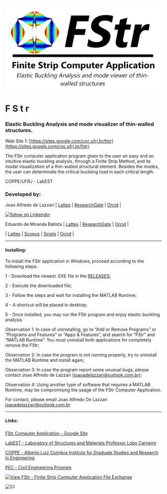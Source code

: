 ![](https://github.com/joaoadelazzari/FStr/blob/master/images/logos/logo2020_1.png?raw=true)

# F S t r
### Elastic Buckling Analysis and mode visualizer of thin-walled structures.

Web Site 1: [https://sites.google.com/coc.ufrj.br/fstr](https://sites.google.com/coc.ufrj.br/fstr)

The FStr computer application program gives to the user an easy and an intuitive  elastic buckling analysis, through a Finite Strip Method, and its modal visualization of a thin-walled structural element. Besides the modes, the user can determinate the critical buckling load in each critical length.

COPPE/UFRJ - LabEST


### Developed by:

Joao Alfredo de Lazzari | [Lattes](http://buscatextual.cnpq.br/buscatextual/visualizacv.do?id=K4675146P1&tokenCaptchar=03AGdBq24dYYI4uCcXH03Xnsv5BqcQqmejviIQmwzqponk_CWJ9BTrrWhqrGbuEjfrVp3evk9TVt4b36_GiGvAIUUN-xszy97zZwe03gre23H_dBAWxjXo7enApMFl1bJ_pe4LmQKz7b0Ej5Ydzx2D_zk_28zuD4tMOht2oeL0psjkw8sS1Wl9JtMWA_Kw-jVQIoyPwZFvwfsymPwT-YCvIJzM6v9IVaOxmcolU3Cx0rNxI6p8QB8m9gAkDBPbkIn9FA2WREJajvlAUGIAlZvduK3JH8ZmWWjMerd3hpii5oD2a_-4PiNnAJ_EftZ3htX5KxbWcDLb28J5piMNsK4p-oXoNt7WtjSIKmXxCtDHm7aYMzwRQgHRieRGsxMnNJA5x1UCwYrO4NPwwbjDCiJch58_-eXumSaaDlLrCBjlh-Cv68pOQOOH-TwUyPowLFGfEeoNFIUsal_BcA48u2pVwEKGAje99Ac71w) | [ResearchGate](https://www.researchgate.net/profile/Joao_Alfredo_De_Lazzari) | [Orcid](https://orcid.org/0000-0002-3176-3006) |
<p> 
  <a href="https://www.linkedin.com/in/joaoalfredo/"> 
    <img src="https://img.shields.io/badge/LinkedIn-0077B5?style=for-the-badge&logo=linkedin&logoColor=white" alt="follow on Linkendin">
  </a> 
<p/>


Eduardo de Miranda Batista  | [Lattes](http://buscatextual.cnpq.br/buscatextual/visualizacv.do?id=K4675146P1&tokenCaptchar=03AGdBq24dYYI4uCcXH03Xnsv5BqcQqmejviIQmwzqponk_CWJ9BTrrWhqrGbuEjfrVp3evk9TVt4b36_GiGvAIUUN-xszy97zZwe03gre23H_dBAWxjXo7enApMFl1bJ_pe4LmQKz7b0Ej5Ydzx2D_zk_28zuD4tMOht2oeL0psjkw8sS1Wl9JtMWA_Kw-jVQIoyPwZFvwfsymPwT-YCvIJzM6v9IVaOxmcolU3Cx0rNxI6p8QB8m9gAkDBPbkIn9FA2WREJajvlAUGIAlZvduK3JH8ZmWWjMerd3hpii5oD2a_-4PiNnAJ_EftZ3htX5KxbWcDLb28J5piMNsK4p-oXoNt7WtjSIKmXxCtDHm7aYMzwRQgHRieRGsxMnNJA5x1UCwYrO4NPwwbjDCiJch58_-eXumSaaDlLrCBjlh-Cv68pOQOOH-TwUyPowLFGfEeoNFIUsal_BcA48u2pVwEKGAje99Ac71w) | [ResearchGate](https://www.researchgate.net/profile/Joao_Alfredo_De_Lazzari) | [Orcid](https://orcid.org/0000-0002-3176-3006) |

| [Lattes](http://buscatextual.cnpq.br/buscatextual/visualizacv.do?id=K4783882P6&tokenCaptchar=03AGdBq24mZWMe31VnG8yYDbFIpap3IKFu18Vx2zDD_b6SI710rMtt26hzREBksPgWoCurSjGG6vOAhNN72gZj5NrBI3vu2rusocdq_AsW5z6RYmlaL4-optvK-fcODHKTRtde9EzpnH4CwzUC5TknExUab2JFHNuSSst-4MHDn21q1UMlZiAxhS7p0YPSm4EqSc2CjTWKUhgRAQx49Hxl-_r8oDgvrzcipz_aIkKrH-HYzCES4HCZnFQTnmXBxfEE7WHEb_i5EW4HY852eWSgL2cUrrU5HiQVBwna5LS0K8Tk_8igBU9SthlaRYI34NpYF0idUjZANr2PEgu-pYnTb3rsyMtPpk_ZFaS7Zj-KneUwb4YbxViiXi2U7MqZWnWQ-rWV-wo9bgaRd6LCheJzwaFCEDNH-tCio9Dg97VS_0sPQOJCmNTHfviysjrmcPF9Zkb2wdJztFeEhyCZUURCSz4nNzbFEEXZLw) | [Scopus](https://www.scopus.com/authid/detail.uri?authorId=7006940844) | [Scielo](https://www.scielo.br/cgi-bin/wxis.exe/iah/?IsisScript=iah/iah.xis&base=article^dlibrary&fmt=iso.pft&lang=i&nextAction=lnk&indexSearch=AU&exprSearch=BATISTA,+EDUARDO+DE+MIRANDA) | [Orcid](https://orcid.org/0000-0002-6317-6789) |


* * *

#### Installing:

To install the FStr application in Windows, proceed according to the following steps:

1 - Download the newest .EXE file in the [RELEASES](https://github.com/joaoadelazzari/FStr/releases/);

2 - Execute the downloaded file;

3 - Follow the steps and wait for installing the MATLAB Runtime;

4 – A shortcut will be placed in desktop;

5 - Once installed, you may run the FStr program and enjoy elastic buckling analysis.

Observation 1: In case of uninstalling, go to “Add or Remove Programs” or “Programs and Features” or “Apps & Features”, and search for “FStr” and “MATLAB Runtime”. You must uninstall both applications for completely remove the FStr;

Observation 2: In case the program is not running properly, try to uninstall the MATLAB Runtime and install again;

Observation 3: In case the program report some unusual bugs, please contact Joao Alfredo de Lazzari (joaoadelazzari@outlook.com.br);

Observation 4: Using another type of software that requires a MATLAB Runtime, may be compromising the usage of the FStr Computer Application.


For contact, please email Joao Alfredo De Lazzari
joaoadelazzari@outlook.com.br

* * *

##### Links:

[FStr Computer Application - Google Site](https://sites.google.com/coc.ufrj.br/fstr)

[LabEST - Laboratory of Structures and Materials Professor Lobo Carneiro](http://www.labest.coc.ufrj.br/)

[COPPE - Alberto Luiz Coimbra Institute for Graduate Studies and Research in Engineering](https://coppe.ufrj.br/en/)

[PEC - Civil Engineering Program](http://www.coc.ufrj.br/en/)


<!-- Global site tag (gtag.js) - Google Analytics -->
<script async src="https://www.googletagmanager.com/gtag/js?id=UA-155850473-4"></script>
<script>
  window.dataLayer = window.dataLayer || [];
  function gtag(){dataLayer.push(arguments);}
  gtag('js', new Date());

  gtag('config', 'UA-155850473-4');
</script>



[![View FStr - Finite Strip Computer Application File Exchange](https://www.mathworks.com/matlabcentral/images/matlab-file-exchange.svg)](https://www.mathworks.com/matlabcentral/fileexchange/74306)

![CI](https://github.com/joaoadelazzari/FStr/workflows/CI/badge.svg)
